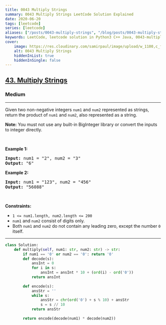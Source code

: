 ```yaml
---
title: 0043 Multiply Strings
summary: 0043 Multiply Strings LeetCode Solution Explained
date: 2020-06-20
tags: [leetcode]
series: [leetcode]
aliases: ["/posts/0043-multiply-strings", "/blog/posts/0043-multiply-strings", "/0043-multiply-strings"]
keywords: LeetCode, leetcode solution in Python3 C++ Java, 0043-multiply-strings solution
cover:
    image: https://res.cloudinary.com/samirpaul/image/upload/w_1100,c_fit,co_rgb:FFFFFF,l_text:Arial_70_bold:0043 Multiply Strings/problem-solving.webp
    alt: 0043 Multiply Strings
    hiddenInList: true
    hiddenInSingle: false
---
```



<h2><a href="https://leetcode.com/problems/multiply-strings/">43. Multiply Strings</a></h2><h3>Medium</h3><hr><div><p>Given two non-negative integers <code>num1</code> and <code>num2</code> represented as strings, return the product of <code>num1</code> and <code>num2</code>, also represented as a string.</p>

<p><strong>Note:</strong>&nbsp;You must not use any built-in BigInteger library or convert the inputs to integer directly.</p>

<p>&nbsp;</p>
<p><strong class="example">Example 1:</strong></p>
<pre><strong>Input:</strong> num1 = "2", num2 = "3"
<strong>Output:</strong> "6"
</pre><p><strong class="example">Example 2:</strong></p>
<pre><strong>Input:</strong> num1 = "123", num2 = "456"
<strong>Output:</strong> "56088"
</pre>
<p>&nbsp;</p>
<p><strong>Constraints:</strong></p>

<ul>
	<li><code>1 &lt;= num1.length, num2.length &lt;= 200</code></li>
	<li><code>num1</code> and <code>num2</code> consist of digits only.</li>
	<li>Both <code>num1</code> and <code>num2</code>&nbsp;do not contain any leading zero, except the number <code>0</code> itself.</li>
</ul>
</div>

---




```python
class Solution:
    def multiply(self, num1: str, num2: str) -> str:
        if num1 == '0' or num2 == '0': return '0'
        def decode(s):
            ansInt = 0
            for i in s:
                ansInt = ansInt * 10 + (ord(i) - ord('0')) 
            return ansInt
        
        def encode(s):
            ansStr = ''
            while s:
                ansStr = chr(ord('0') + s % 10) + ansStr
                s = s // 10     
            return ansStr
        
        return encode(decode(num1) * decode(num2))
```
